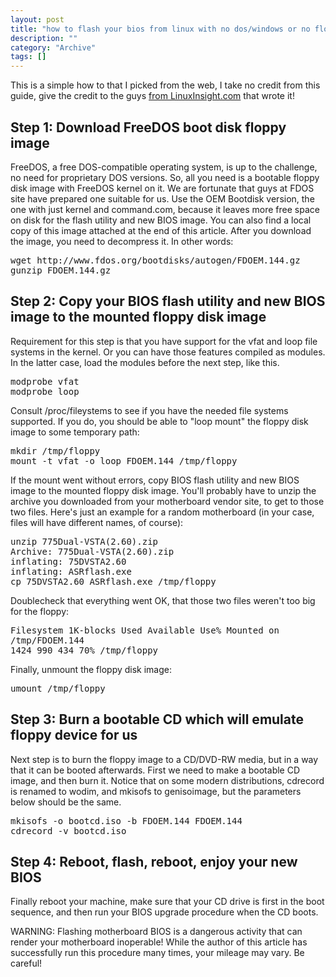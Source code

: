 ```yaml
--- 
layout: post 
title: "how to flash your bios from linux with no dos/windows or no floppy drive"
description: ""
category: "Archive"
tags: []
---  
```

This is a simple how to that I picked from the web, I take no credit from this guide, give the credit to the guys <a href="http://www.linuxinsight.com/how-to-flash-motherboard-bios-from-linux-no-dos-windows-no-floppy-drive.html">from LinuxInsight.com</a> that wrote it!


## Step 1: Download FreeDOS boot disk floppy image


FreeDOS, a free DOS-compatible operating system, is up to the challenge, no need for proprietary DOS versions. So, all you need is a bootable floppy disk image with FreeDOS kernel on it. We are fortunate that guys at FDOS site have prepared one suitable for us. Use the OEM Bootdisk version, the one with just kernel and command.com, because it leaves more free space on disk for the flash utility and new BIOS image. You can also find a local copy of this image attached at the end of this article. After you download the image, you need to decompress it. In other words:


<pre class="brush: bash">
wget http://www.fdos.org/bootdisks/autogen/FDOEM.144.gz
gunzip FDOEM.144.gz
</pre>

## Step 2: Copy your BIOS flash utility and new BIOS image to the mounted floppy disk image


Requirement for this step is that you have support for the vfat and loop file systems in the kernel. Or you can have those features compiled as modules. In the latter case, load the modules before the next step, like this.


<pre class="brush: html">
modprobe vfat
modprobe loop
</pre>

Consult /proc/fileystems to see if you have the needed file systems supported. If you do, you should be able to "loop mount" the floppy disk image to some temporary path:


<pre class="brush: html">
mkdir /tmp/floppy
mount -t vfat -o loop FDOEM.144 /tmp/floppy
</pre>

If the mount went without errors, copy BIOS flash utility and new BIOS image to the mounted floppy disk image. You'll probably have to unzip the archive you downloaded from your motherboard vendor site, to get to those two files. Here's just an example for a random motherboard (in your case, files will have different names, of course):


<pre class="brush: html">
unzip 775Dual-VSTA(2.60).zip
Archive: 775Dual-VSTA(2.60).zip
inflating: 75DVSTA2.60
inflating: ASRflash.exe
cp 75DVSTA2.60 ASRflash.exe /tmp/floppy
</pre>

Doublecheck that everything went OK, that those two files weren't too big for the floppy:


<pre class="brush: html">
Filesystem 1K-blocks Used Available Use% Mounted on
/tmp/FDOEM.144
1424 990 434 70% /tmp/floppy
</pre>

Finally, unmount the floppy disk image:


<pre class="brush: html">
umount /tmp/floppy
</pre>

## Step 3: Burn a bootable CD which will emulate floppy device for us



Next step is to burn the floppy image to a CD/DVD-RW media, but in a way that it can be booted afterwards. First we need to make a bootable CD image, and then burn it. Notice that on some modern distributions, cdrecord is renamed to wodim, and mkisofs to genisoimage, but the parameters below should be the same.


<pre class="brush: html">
mkisofs -o bootcd.iso -b FDOEM.144 FDOEM.144
cdrecord -v bootcd.iso
</pre>

## Step 4: Reboot, flash, reboot, enjoy your new BIOS


Finally reboot your machine, make sure that your CD drive is first in the boot sequence, and then run your BIOS upgrade procedure when the CD boots.


WARNING: Flashing motherboard BIOS is a dangerous activity that can render your motherboard inoperable! While the author of this article has successfully run this procedure many times, your mileage may vary. Be careful!
